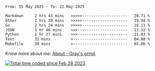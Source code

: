 <!--START_SECTION:waka-->

```txt
From: 15 May 2025 - To: 22 May 2025

Markdown     2 hrs 45 mins   >>>>>--------------------   20.71 %
Other        2 hrs 38 mins   >>>>>--------------------   19.94 %
Go           2 hrs 24 mins   >>>>>--------------------   18.11 %
JSON         1 hr 46 mins    >>>----------------------   13.32 %
Python       1 hr 27 mins    >>>----------------------   11.03 %
Text         31 mins         >------------------------   04.00 %
Makefile     30 mins         >------------------------   03.86 %
```

<!--END_SECTION:waka-->

<!-- [![grayxu's github stats](https://github-readme-stats.vercel.app/api?username=grayxu&count_private=true&show_icons=true)](https://github.com/grayxu) -->

Know more about me: [About - Gray's grind](https://www.grayxu.cn/).
<p align="left">
  <a href="https://wakatime.com/@c69eb31e-43a1-463f-8968-c3449e386f57"><img src="https://wakatime.com/badge/user/c69eb31e-43a1-463f-8968-c3449e386f57.svg" title="Total time coded since Feb 28 2023" /></a>
</p>

